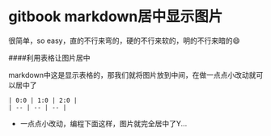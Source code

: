 # gitbook markdown居中显示图片

很简单，so easy，直的不行来弯的，硬的不行来软的，明的不行来暗的😄


####利用表格让图片居中

markdown中这是显示表格的，那我们就将图片放到中间，在做一点点小改动就可以居中了

    | 0:0 | 1:0 | 2:0 |
    | -- | -- | -- |
    
- 一点点小改动，编程下面这样，图片就完全居中了Y...

